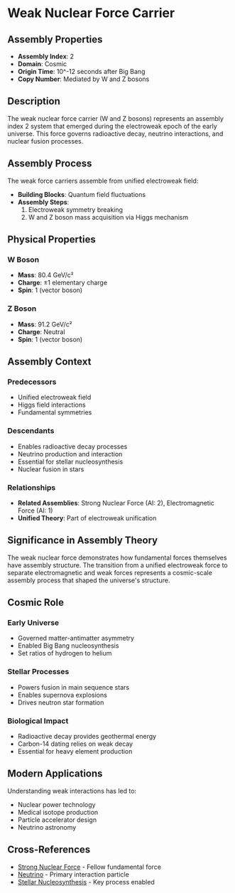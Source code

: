 # Weak Nuclear Force Carrier

## Assembly Properties
- **Assembly Index**: 2
- **Domain**: Cosmic
- **Origin Time**: 10^-12 seconds after Big Bang
- **Copy Number**: Mediated by W and Z bosons

## Description

The weak nuclear force carrier (W and Z bosons) represents an assembly index 2 system that emerged during the electroweak epoch of the early universe. This force governs radioactive decay, neutrino interactions, and nuclear fusion processes.

## Assembly Process

The weak force carriers assemble from unified electroweak field:
- **Building Blocks**: Quantum field fluctuations
- **Assembly Steps**: 
  1. Electroweak symmetry breaking
  2. W and Z boson mass acquisition via Higgs mechanism

## Physical Properties

### W Boson
- **Mass**: 80.4 GeV/c²
- **Charge**: ±1 elementary charge
- **Spin**: 1 (vector boson)

### Z Boson  
- **Mass**: 91.2 GeV/c²
- **Charge**: Neutral
- **Spin**: 1 (vector boson)

## Assembly Context

### Predecessors
- Unified electroweak field
- Higgs field interactions
- Fundamental symmetries

### Descendants
- Enables radioactive decay processes
- Neutrino production and interaction
- Essential for stellar nucleosynthesis
- Nuclear fusion in stars

### Relationships
- **Related Assemblies**: Strong Nuclear Force (AI: 2), Electromagnetic Force (AI: 1)
- **Unified Theory**: Part of electroweak unification

## Significance in Assembly Theory

The weak nuclear force demonstrates how fundamental forces themselves have assembly structure. The transition from a unified electroweak force to separate electromagnetic and weak forces represents a cosmic-scale assembly process that shaped the universe's structure.

## Cosmic Role

### Early Universe
- Governed matter-antimatter asymmetry
- Enabled Big Bang nucleosynthesis
- Set ratios of hydrogen to helium

### Stellar Processes
- Powers fusion in main sequence stars
- Enables supernova explosions
- Drives neutron star formation

### Biological Impact
- Radioactive decay provides geothermal energy
- Carbon-14 dating relies on weak decay
- Essential for heavy element production

## Modern Applications

Understanding weak interactions has led to:
- Nuclear power technology
- Medical isotope production
- Particle accelerator design
- Neutrino astronomy

## Cross-References

- [Strong Nuclear Force](/domains/cosmic/forces/strong_nuclear.md) - Fellow fundamental force
- [Neutrino](/domains/cosmic/particles/neutrino.md) - Primary interaction particle
- [Stellar Nucleosynthesis](/domains/cosmic/processes/nucleosynthesis.md) - Key process enabled